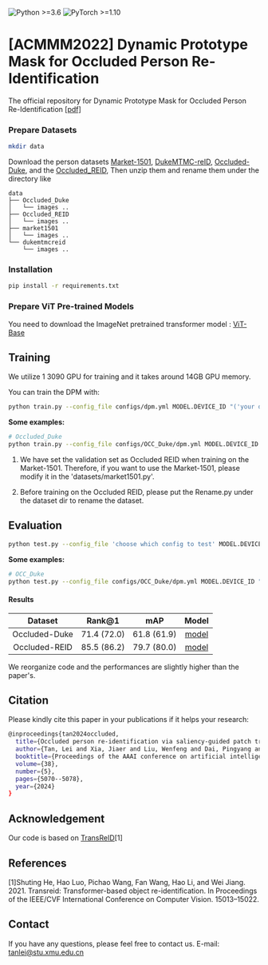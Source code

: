![Python >=3.6](https://img.shields.io/badge/Python->=3.6-yellow.svg)
![PyTorch >=1.10](https://img.shields.io/badge/PyTorch->=1.10-blue.svg)

# [ACMMM2022] Dynamic Prototype Mask for Occluded Person Re-Identification
The official repository for Dynamic Prototype Mask for Occluded Person Re-Identification [[pdf]](https://arxiv.org/pdf/2207.09046.pdf)

### Prepare Datasets

```bash
mkdir data
```
Download the person datasets [Market-1501](https://drive.google.com/file/d/0B8-rUzbwVRk0c054eEozWG9COHM/view), [DukeMTMC-reID](https://arxiv.org/abs/1609.01775), [Occluded-Duke](https://github.com/lightas/Occluded-DukeMTMC-Dataset), and the [Occluded_REID](https://github.com/wangguanan/light-reid/blob/master/reid_datasets.md), 
Then unzip them and rename them under the directory like

```
data
├── Occluded_Duke
│   └── images ..
├── Occluded_REID
│   └── images ..
├── market1501
│   └── images ..
└── dukemtmcreid
    └── images ..
```

### Installation

```bash
pip install -r requirements.txt
```

### Prepare ViT Pre-trained Models

You need to download the ImageNet pretrained transformer model : [ViT-Base](https://github.com/rwightman/pytorch-image-models/releases/download/v0.1-vitjx/jx_vit_base_p16_224-80ecf9dd.pth)

## Training

We utilize 1 3090 GPU for training and it takes around 14GB GPU memory.

You can train the DPM with:

```bash
python train.py --config_file configs/dpm.yml MODEL.DEVICE_ID "('your device id')"
```
**Some examples:**
```bash
# Occluded_Duke
python train.py --config_file configs/OCC_Duke/dpm.yml MODEL.DEVICE_ID "('0')"
```

1. We have set the validation set as Occluded REID when training on the Market-1501. Therefore, if you want to use the Market-1501, please modify it in the 'datasets/market1501.py'.

2. Before training on the Occluded REID, please put the Rename.py under the dataset dir to rename the dataset. 


## Evaluation

```bash
python test.py --config_file 'choose which config to test' MODEL.DEVICE_ID "('your device id')" TEST.WEIGHT "('your path of trained checkpoints')"
```

**Some examples:**
```bash
# OCC_Duke
python test.py --config_file configs/OCC_Duke/dpm.yml MODEL.DEVICE_ID "('0')" TEST.WEIGHT './logs/occ_duke_dpm/transformer_150.pth'
```

#### Results
| Dataset | Rank@1 | mAP | Model |
| :------:  |:------: | :------: | :------: |
|  Occluded-Duke      | 71.4 (72.0)   | 61.8 (61.9) | [model](https://drive.google.com/file/d/12rTyilUnwOy-lsaM65Y_ce_6AmOivgm1/view?usp=sharing) |
|  Occluded-REID      | 85.5 (86.2)   | 79.7 (80.0) | [model](https://drive.google.com/file/d/1J86byKnQocDK9XZeQuMvg-qvS_gN_zAd/view?usp=sharing) |

We reorganize code and the performances are slightly higher than the paper's.

## Citation
Please kindly cite this paper in your publications if it helps your research:
```bash
@inproceedings{tan2024occluded,
  title={Occluded person re-identification via saliency-guided patch transfer},
  author={Tan, Lei and Xia, Jiaer and Liu, Wenfeng and Dai, Pingyang and Wu, Yongjian and Cao, Liujuan},
  booktitle={Proceedings of the AAAI conference on artificial intelligence},
  volume={38},
  number={5},
  pages={5070--5078},
  year={2024}
}
```

## Acknowledgement
Our code is based on [TransReID](https://github.com/damo-cv/TransReID)[1]

## References
[1]Shuting He, Hao Luo, Pichao Wang, Fan Wang, Hao Li, and Wei Jiang. 2021. Transreid: Transformer-based object re-identification. In Proceedings of the IEEE/CVF
International Conference on Computer Vision. 15013–15022.

## Contact

If you have any questions, please feel free to contact us. E-mail: [tanlei@stu.xmu.edu.cn](mailto:tanlei@stu.xmu.edu.cn)
